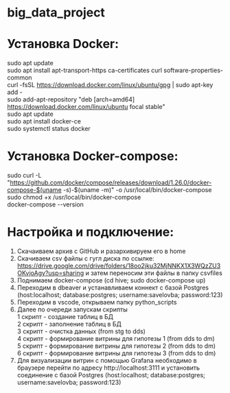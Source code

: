 # big_data_project
# Установка Docker:
sudo apt update  
sudo apt install apt-transport-https ca-certificates curl software-properties-common  
curl -fsSL https://download.docker.com/linux/ubuntu/gpg | sudo apt-key add -  
sudo add-apt-repository "deb [arch=amd64] https://download.docker.com/linux/ubuntu focal stable"  
sudo apt update  
sudo apt install docker-ce  
sudo systemctl status docker  

# Установка Docker-compose:
sudo curl -L "https://github.com/docker/compose/releases/download/1.26.0/docker-compose-$(uname -s)-$(uname -m)" -o /usr/local/bin/docker-compose  
sudo chmod +x /usr/local/bin/docker-compose  
docker-compose --version  

# Настройка и подключение:
1. Скачаиваем архив с GitHub и разархивируем его в home 
2. Скачиваем csv файлы с гугл диска по ссылке: https://drive.google.com/drive/folders/18oo2jku32MjNNKX1X3WQzZU3OKvjoAgy?usp=sharing и затем переносим эти файлы в папку csvfiles  
3. Поднимаем docker-compose (cd hive; sudo docker-compose up)  
4. Переходим в dbeaver и устанавливаем коннект с базой Postgres (host:localhost; database:postgres; username:savelovba; password:123)  
5. Переходим в vscode, открываем папку python_scripts
6. Далее по очереди запускам скрипты  
1 скрипт - создание таблиц в БД  
2 скрипт - заполнение таблиц в БД  
3 скрипт - очистка данных (from stg to dds)  
4 скрипт - формирование витрины для гипотезы 1 (from dds to dm)   
5 скрипт - формирование витрины для гипотезы 2 (from dds to dm)  
6 скрипт - формирование витрины для гипотезы 3 (from dds to dm)  
7. Для визуализации витрин с помощью Grafana необходимо в браузере перейти по адресу http://localhost:3111 и установить соединение с базой Postgres (host:localhost; database:postgres; username:savelovba; password:123)  
